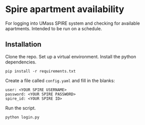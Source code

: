 # Spire apartment availability

For logging into UMass SPIRE system and checking for available apartments. Intended to be run on a schedule.

## Installation

Clone the repo. Set up a virtual environment. Install the python dependencies.

    pip install -r requirements.txt

Create a file called `config.yaml` and fill in the blanks:

    user: <YOUR SPIRE USERNAME>
    password: <YOUR SPIRE PASSWORD>
    spire_id: <YOUR SPIRE ID>

Run the script.

    python login.py
